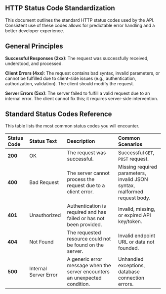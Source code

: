 ## HTTP Status Code Standardization
This document outlines the standard HTTP status codes used by the API. Consistent use of these codes allows for predictable error handling and a better developer experience.

## General Principles
**Successful Responses (2xx)**: The request was successfully received, understood, and processed.

**Client Errors (4xx)**: The request contains bad syntax, invalid parameters, or cannot be fulfilled due to client-side issues (e.g., authentication, authorization, validation). The client should modify the request.

**Server Errors (5xx)**: The server failed to fulfill a valid request due to an internal error. The client cannot fix this; it requires server-side intervention.

## Standard Status Codes Reference
This table lists the most common status codes you will encounter.

| Status Code | Status Text | Description | Common Scenarios |
| :---------- | :---------- | :---------- | :--------------- |
| **200** | OK | The request was successful. | Successful `GET`, `POST` request. |
| **400** | Bad Request | The server cannot process the request due to a client error. | Missing required parameters, invalid JSON syntax, malformed request body. |
| **401** | Unauthorized | Authentication is required and has failed or has not been provided. | Invalid, missing, or expired API key/token. |
| **404** | Not Found | The requested resource could not be found on the server. | Invalid endpoint URL or data not founded. |
| **500** | Internal Server Error | A generic error message when the server encounters an unexpected condition. | Unhandled exceptions, database connection errors. |
